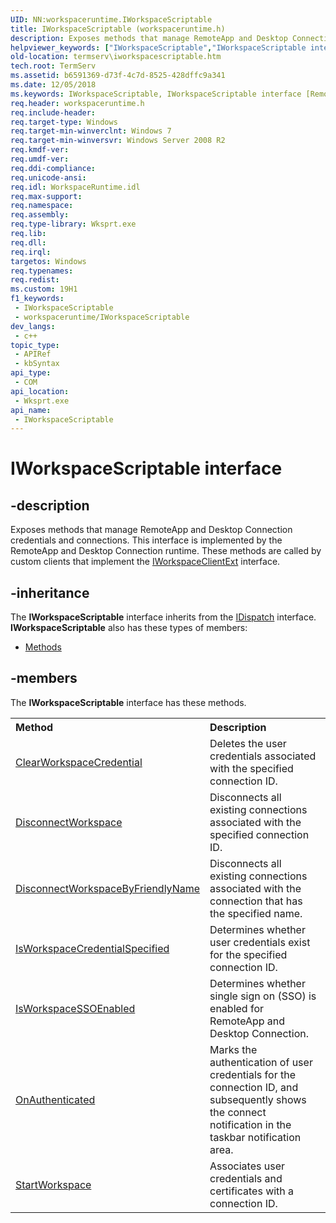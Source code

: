 ```yaml
---
UID: NN:workspaceruntime.IWorkspaceScriptable
title: IWorkspaceScriptable (workspaceruntime.h)
description: Exposes methods that manage RemoteApp and Desktop Connection credentials and connections.
helpviewer_keywords: ["IWorkspaceScriptable","IWorkspaceScriptable interface [Remote Desktop Services]","IWorkspaceScriptable interface [Remote Desktop Services]","described","termserv.iworkspacescriptable","workspaceruntime/IWorkspaceScriptable"]
old-location: termserv\iworkspacescriptable.htm
tech.root: TermServ
ms.assetid: b6591369-d73f-4c7d-8525-428dffc9a341
ms.date: 12/05/2018
ms.keywords: IWorkspaceScriptable, IWorkspaceScriptable interface [Remote Desktop Services], IWorkspaceScriptable interface [Remote Desktop Services],described, termserv.iworkspacescriptable, workspaceruntime/IWorkspaceScriptable
req.header: workspaceruntime.h
req.include-header: 
req.target-type: Windows
req.target-min-winverclnt: Windows 7
req.target-min-winversvr: Windows Server 2008 R2
req.kmdf-ver: 
req.umdf-ver: 
req.ddi-compliance: 
req.unicode-ansi: 
req.idl: WorkspaceRuntime.idl
req.max-support: 
req.namespace: 
req.assembly: 
req.type-library: Wksprt.exe
req.lib: 
req.dll: 
req.irql: 
targetos: Windows
req.typenames: 
req.redist: 
ms.custom: 19H1
f1_keywords:
 - IWorkspaceScriptable
 - workspaceruntime/IWorkspaceScriptable
dev_langs:
 - c++
topic_type:
 - APIRef
 - kbSyntax
api_type:
 - COM
api_location:
 - Wksprt.exe
api_name:
 - IWorkspaceScriptable
---
```


# IWorkspaceScriptable interface


## -description

Exposes methods that manage RemoteApp and Desktop Connection credentials and connections. This interface is implemented by the RemoteApp and Desktop Connection runtime. These methods are called by custom clients that implement the <a href="/windows/desktop/api/workspaceruntimeclientext/nn-workspaceruntimeclientext-iworkspaceclientext">IWorkspaceClientExt</a> interface.

## -inheritance

The <b xmlns:loc="http://microsoft.com/wdcml/l10n">IWorkspaceScriptable</b> interface inherits from the <a href="/previous-versions/windows/desktop/api/oaidl/nn-oaidl-idispatch">IDispatch</a> interface. <b>IWorkspaceScriptable</b> also has these types of members:
<ul>
<li><a href="https://docs.microsoft.com/">Methods</a></li>
</ul>

## -members

The <b>IWorkspaceScriptable</b> interface has these methods.
<table class="members" id="memberListMethods">
<tr>
<th align="left" width="37%">Method</th>
<th align="left" width="63%">Description</th>
</tr>
<tr data="declared;">
<td align="left" width="37%">
<a href="/windows/desktop/api/workspaceruntime/nf-workspaceruntime-iworkspacescriptable-clearworkspacecredential">ClearWorkspaceCredential</a>
</td>
<td align="left" width="63%">
Deletes the user credentials associated with the specified connection ID.

</td>
</tr>
<tr data="declared;">
<td align="left" width="37%">
<a href="/windows/desktop/api/workspaceruntime/nf-workspaceruntime-iworkspacescriptable-disconnectworkspace">DisconnectWorkspace</a>
</td>
<td align="left" width="63%">
Disconnects all existing connections associated with the specified connection ID.

</td>
</tr>
<tr data="declared;">
<td align="left" width="37%">
<a href="/windows/desktop/api/workspaceruntime/nf-workspaceruntime-iworkspacescriptable-disconnectworkspacebyfriendlyname">DisconnectWorkspaceByFriendlyName</a>
</td>
<td align="left" width="63%">
Disconnects all existing connections associated with the connection that has the  specified name.

</td>
</tr>
<tr data="declared;">
<td align="left" width="37%">
<a href="/windows/desktop/api/workspaceruntime/nf-workspaceruntime-iworkspacescriptable-isworkspacecredentialspecified">IsWorkspaceCredentialSpecified</a>
</td>
<td align="left" width="63%">
Determines whether user credentials exist for the specified connection ID.

</td>
</tr>
<tr data="declared;">
<td align="left" width="37%">
<a href="/windows/desktop/api/workspaceruntime/nf-workspaceruntime-iworkspacescriptable-isworkspacessoenabled">IsWorkspaceSSOEnabled</a>
</td>
<td align="left" width="63%">
Determines whether single sign on (SSO) is enabled for RemoteApp and Desktop Connection.

</td>
</tr>
<tr data="declared;">
<td align="left" width="37%">
<a href="/windows/desktop/api/workspaceruntime/nf-workspaceruntime-iworkspacescriptable-onauthenticated">OnAuthenticated</a>
</td>
<td align="left" width="63%">
Marks the authentication of user credentials for the connection ID, and subsequently shows the connect notification in the taskbar notification area.

</td>
</tr>
<tr data="declared;">
<td align="left" width="37%">
<a href="/windows/desktop/api/workspaceruntime/nf-workspaceruntime-iworkspacescriptable-startworkspace">StartWorkspace</a>
</td>
<td align="left" width="63%">
Associates user credentials and certificates with a connection ID.

</td>
</tr>
</table>